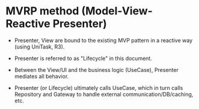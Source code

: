 # MVRP method (Model-View-Reactive Presenter)

- Presenter, View are bound to the existing MVP pattern in a reactive way (using UniTask, R3).

- Presenter is referred to as "Lifecycle" in this document.

- Between the View/UI and the business logic (UseCase), Presenter mediates all behavior.

- Presenter (or Lifecycle) ultimately calls UseCase, which in turn calls Repository and Gateway to handle external communication/DB/caching, etc.
